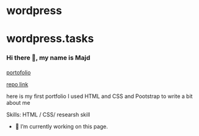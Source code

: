 # wordpress

# wordpress.tasks
### Hi there 👋, my name is Majd 
#### 
[portofolio](file:///C:/Users/User/Downloads/PORTOFOLIO.pdf)

[repo link](file:///C:/Users/User/Downloads/WEJHA.pdf)

here is my first portfolio I used HTML and CSS and Pootstrap to write a bit about me

Skills:  HTML / CSS/ researsh skill 

- 🔭 I’m currently working on this page. 

